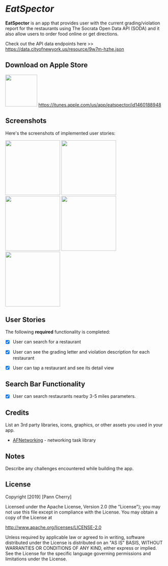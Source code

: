 # *EatSpector*

**EatSpector** is an app that provides user with the current grading/violation report for the restaurants using The Socrata Open Data API (SODA) and it also allow users to order food online or get directions. 


Check out the API data endpoints here >> https://data.cityofnewyork.us/resource/9w7m-hzhe.json 

## Download on Apple Store
<img src='https://i.imgur.com/Kye8SMh.png' title='icon' width='100' alt='' /> https://itunes.apple.com/us/app/eatspector/id1460188948


## Screenshots

Here's the screenshots of implemented user stories:

<img src='https://i.imgur.com/SICYtBT.png' title='Screenshot1' width='172' alt='' /> <img src='https://i.imgur.com/9k6G6U1.png' title='Screenshot2' width='172' alt='' /> <img src='https://i.imgur.com/HKFZsZv.png' title='Screenshot3' width='172' alt='' /> <img src='https://i.imgur.com/TKmkdGq.png' title='Screenshot4' width='172' alt='' /> <img src='https://i.imgur.com/L5DKURf.png' title='Screenshot5' width='172' alt='' />



## User Stories

The following **required** functionality is completed:

- [x] User can search for a restaurant 
- [x] User can see the grading letter and violation description for each restaurant
- [x] User can tap a restaurant and see its detail view


## Search Bar Functionality
- [x] User can search restaurants nearby 3-5 miles parameters.



## Credits

List an 3rd party libraries, icons, graphics, or other assets you used in your app.

- [AFNetworking](https://github.com/AFNetworking/AFNetworking) - networking task library


## Notes

Describe any challenges encountered while building the app.

## License

Copyright [2019] [Pann Cherry]

Licensed under the Apache License, Version 2.0 (the "License");
you may not use this file except in compliance with the License.
You may obtain a copy of the License at

http://www.apache.org/licenses/LICENSE-2.0

Unless required by applicable law or agreed to in writing, software
distributed under the License is distributed on an "AS IS" BASIS,
WITHOUT WARRANTIES OR CONDITIONS OF ANY KIND, either express or implied.
See the License for the specific language governing permissions and
limitations under the License.

